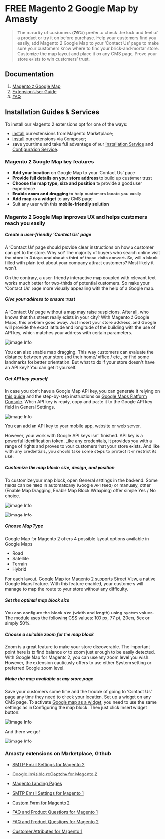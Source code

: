 # FREE Magento 2 Google Map by Amasty

> The majority of customers (**76%**) prefer to check the look and feel of a product or try it on before purchase. Help your customers find you easily, add Magento 2 Google Map to your ‘Contact Us’ page to make sure your customers know where to find your brick-and-mortar store. Customize the map layout and place it on any CMS page. Prove your store exists to win customers’ trust.

## Documentation

1. [Magento 2 Google Map](https://amasty.com/google-map-for-magento-2.html?utm_source=github&utm_medium=link&utm_campaign=listings)
2. [Extension User Guide](https://amasty.com/docs/doku.php?id=magento_2:google_map)
3. [FAQ](https://amasty.com/google-map-for-magento-2.html#faq)

## Installation Guides & Services

To install our Magento 2 extensions opt for one of the ways: 
* [install](https://amasty.com/blog/install-amasty-extensions-from-magento-marketplace/) our extensions from Magento Marketplace; 
* [install](https://amasty.com/blog/install-magento-2-extensions-via-composer/) our extensions via Composer; 
* save your time and take full advantage of our [Installation Service](https://amasty.com/installation-service.html) and [Configuration Service](https://amasty.com/configuration-service.html). 

### Magento 2 Google Map key features
* **Add your location** on Google Map to your ‘Contact Us’ page 
* **Provide full details on your store address** to build up customer trust
* **Choose the map type, size and position** to provide a good user experience
* **Enable zoom and dragging** to help customers locate you easily
* **Add  map as a widget** to any CMS page 
* Suit any user with this **mobile-friendly solution**

### Magento 2 Google Map improves UX and helps customers reach you easily

##### Create a user-friendly ‘Contact Us’ page

A ‘Contact Us’ page should provide clear instructions on how a customer can get to the store. Why so? The majority of buyers who search online visit the store in 3 days and about a third of these visits convert. So, will a block filled with plain text about your company attract customers? Most likely it won’t. 

On the contrary, a user-friendly interactive map coupled with relevant text works much better for two-thirds of potential customers. So make your ‘Contact Us’ page more visually appealing with the help of a Google map.

##### Give your address to ensure trust

A ‘Contact Us’ page without a map may raise suspicions. After all, who knows that this street really exists in your city? With Magento 2 Google Maps, this problem goes away. Just insert your store address, and Google will provide the exact latitude and longitude of the building with the use of API key, which matches your address with certain parameters.

![image Info](https://cdn.amasty.com/v1543569975/media/catalog/product/cache/1/screenshot/040ec09b1e35df139433887a97daa66f/google-map-for-magento-2-location-settings.png)

You can also enable map dragging. This way customers can evaluate the distance between your store and their home/ office / etc., or find some landmarks for better orientation. But what to do if your store doesn't have an API key? You can get it yourself.

##### Get API key yourself

In case you don’t have a Google Map API key, you can generate it relying on [this guide](https://developers.google.com/maps/documentation/embed/get-api-key) and the step-by-step instructions on [Google Maps Platform Console](https://console.cloud.google.com/projectselector/google/maps-apis/overview?supportedpurview=project&project=&folder=&organizationId=). When API key is ready, copy and paste it to the Google API key field in General Settings.

![image Info](https://cdn.amasty.com/v1543569975/media/catalog/product/cache/1/screenshot/040ec09b1e35df139433887a97daa66f/google-map-for-magento-2-contact-us-top.png)

You can add an API key to your mobile app, website or web server.

However, your work with Google API keys isn’t finished. API key is a powerful identification token. Like any credentials, it provides you with a range of rights and proves to your customers that your store exists. And like with any credentials, you should take some steps to protect it or restrict its use.

##### Customize the map block: size, design, and position

To customize your map block, open General settings in the backend. Some fields can be filled in automatically (Google API feed) or manually, other (Enable Map Dragging, Enable Map Block Wrapping) offer simple Yes / No choice. 

![image Info](https://cdn.amasty.com/v1543569975/media/catalog/product/cache/1/screenshot/040ec09b1e35df139433887a97daa66f/google-map-for-magento-2-general-settings.png)

![image Info](https://cdn.amasty.com/v1543569975/media/catalog/product/cache/1/screenshot/040ec09b1e35df139433887a97daa66f/google-map-for-magento-2-contact-us-bottom.png)

##### Choose Map Type

Google Map for Magento 2 offers 4 possible layout options available in Google Maps: 

* Road 
* Satellite 
* Terrain 
* Hybrid 

For each layout, Google Map for Magento 2 supports Street View, a native Google Maps feature. With this feature enabled, your customers will manage to map the route to your store without any difficulty. 

##### Set the optimal map block size

You can configure the block size (width and length) using system values. The module uses the following CSS values: 100 px, 77 pt, 20em, 5ex or simply 50%. 

##### Choose a suitable zoom for the map block

Zoom is a great feature to make your store discoverable. The important point here is to find balance or to zoom just enough to be easily detected. With Google Map for Magento 2, you can use any zoom level you wish. However, the extension cautiously offers to use either System setting or preferred Google zoom level.

##### Make the map available at any store page

Save your customers some time and the trouble of going to ‘Contact Us’ page any time they need to check your location. Set up a widget on any CMS page. To activate [Google map as a widget](https://amasty.com/docs/doku.php?id=magento_2:google_map#google_map_as_a_widget), you need to use the same settings as in Configuring the map block. Then just click Insert widget button:

![image Info](https://cdn.amasty.com/v1543569975/media/catalog/product/cache/1/screenshot/040ec09b1e35df139433887a97daa66f/google-map-for-magento-2-widget.png)

And there we go!

![image Info](https://cdn.amasty.com/v1543569975/media/catalog/product/cache/1/screenshot/040ec09b1e35df139433887a97daa66f/google-map-for-magento-2-contact-us-cms.png)

### Amasty extensions on Marketplace, Github

* [SMTP Email Settings for Magento 2](https://marketplace.magento.com/amasty-smtp.html)
* [Google Invisible reCaptcha for Magento 2](https://marketplace.magento.com/amasty-aminvisiblecaptcha.html)
* [Magento Landing Pages](https://marketplace.magento.com/amasty-extension-landing-pages.html)
* [SMTP Email Settings for Magento 1](https://marketplace.magento.com/amasty-extension-smtp-email-settings.html)

* [Custom Form for Magento 2](https://amasty.com/custom-form-for-magento-2.html?utm_source=github&utm_medium=link&utm_campaign=listings)
* [FAQ and Product Questions for Magento 1](https://amasty.com/magento-faq-and-product-questions.html?utm_source=github&utm_medium=link&utm_campaign=listings)
* [FAQ and Product Questions for Magento 2](https://amasty.com/faq-and-product-questions-for-magento-2.html?utm_source=github&utm_medium=link&utm_campaign=listings)
* [Customer Attributes for Magento 1](https://amasty.com/customer-attributes.html?utm_source=github&utm_medium=link&utm_campaign=listings)

